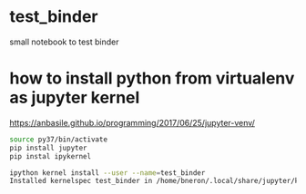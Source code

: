 # test_binder
 
 small notebook to test binder

# how to install python from virtualenv as jupyter kernel


https://anbasile.github.io/programming/2017/06/25/jupyter-venv/

```bash
source py37/bin/activate
pip install jupyter
pip instal ipykernel

ipython kernel install --user --name=test_binder
Installed kernelspec test_binder in /home/bneron/.local/share/jupyter/kernels/test_binder
```
